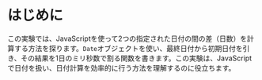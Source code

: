 # はじめに

この実験では、JavaScriptを使って2つの指定された日付の間の差（日数）を計算する方法を探ります。`Date`オブジェクトを使い、最終日付から初期日付を引き、その結果を1日のミリ秒数で割る関数を書きます。この実験は、JavaScriptで日付を扱い、日付計算を効率的に行う方法を理解するのに役立ちます。
